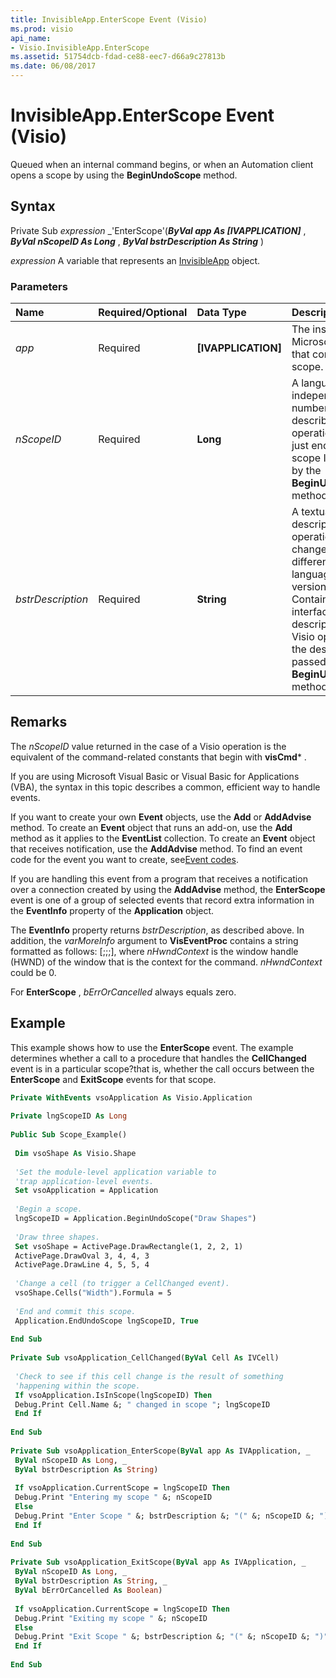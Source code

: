 ```yaml
---
title: InvisibleApp.EnterScope Event (Visio)
ms.prod: visio
api_name:
- Visio.InvisibleApp.EnterScope
ms.assetid: 51754dcb-fdad-ce88-eec7-d66a9c27813b
ms.date: 06/08/2017
---
```



# InvisibleApp.EnterScope Event (Visio)

Queued when an internal command begins, or when an Automation client opens a scope by using the  **BeginUndoScope** method.


## Syntax

Private Sub  _expression_ _'EnterScope'(**_ByVal app As [IVAPPLICATION]_** , **_ByVal nScopeID As Long_** , **_ByVal bstrDescription As String_** )

 _expression_ A variable that represents an [InvisibleApp](./Visio.InvisibleApp.md) object.


### Parameters



|**Name**|**Required/Optional**|**Data Type**|**Description**|
|:-----|:-----|:-----|:-----|
| _app_|Required| **[IVAPPLICATION]**|The instance of Microsoft Visio that contains the scope.|
| _nScopeID_|Required| **Long**|A language-independent number that describes the operation that just ended, or the scope ID returned by the  **BeginUndoScope** method.|
| _bstrDescription_|Required| **String**|A textual description of the operation that changes in different language versions. Contains the user interface description of a Visio operation or the description passed to the  **BeginUndoScope** method.|

## Remarks

The  _nScopeID_ value returned in the case of a Visio operation is the equivalent of the command-related constants that begin with **visCmd*** .

If you are using Microsoft Visual Basic or Visual Basic for Applications (VBA), the syntax in this topic describes a common, efficient way to handle events.

If you want to create your own  **Event** objects, use the **Add** or **AddAdvise** method. To create an **Event** object that runs an add-on, use the **Add** method as it applies to the **EventList** collection. To create an **Event** object that receives notification, use the **AddAdvise** method. To find an event code for the event you want to create, see[Event codes](../visio/Concepts/event-codesvisio.md).

If you are handling this event from a program that receives a notification over a connection created by using the  **AddAdvise** method, the **EnterScope** event is one of a group of selected events that record extra information in the **EventInfo** property of the **Application** object.

The  **EventInfo** property returns _bstrDescription_, as described above. In addition, the  _varMoreInfo_ argument to **VisEventProc** contains a string formatted as follows: [<nScopeID>;<bErrOrCancelled>;<bstrDescription>;<nHwndContext>], where _nHwndContext_ is the window handle (HWND) of the window that is the context for the command. _nHwndContext_ could be 0.

For  **EnterScope** , _bErrOrCancelled_ always equals zero.


## Example

This example shows how to use the  **EnterScope** event. The example determines whether a call to a procedure that handles the **CellChanged** event is in a particular scope?that is, whether the call occurs between the **EnterScope** and **ExitScope** events for that scope.


```vb
Private WithEvents vsoApplication As Visio.Application 
 
Private lngScopeID As Long 
 
Public Sub Scope_Example() 
 
 Dim vsoShape As Visio.Shape 
 
 'Set the module-level application variable to 
 'trap application-level events. 
 Set vsoApplication = Application 
 
 'Begin a scope. 
 lngScopeID = Application.BeginUndoScope("Draw Shapes") 
 
 'Draw three shapes. 
 Set vsoShape = ActivePage.DrawRectangle(1, 2, 2, 1) 
 ActivePage.DrawOval 3, 4, 4, 3 
 ActivePage.DrawLine 4, 5, 5, 4 
 
 'Change a cell (to trigger a CellChanged event). 
 vsoShape.Cells("Width").Formula = 5 
 
 'End and commit this scope. 
 Application.EndUndoScope lngScopeID, True 
 
End Sub 
 
Private Sub vsoApplication_CellChanged(ByVal Cell As IVCell) 
 
 'Check to see if this cell change is the result of something 
 'happening within the scope. 
 If vsoApplication.IsInScope(lngScopeID) Then 
 Debug.Print Cell.Name &; " changed in scope "; lngScopeID 
 End If 
 
End Sub 
 
Private Sub vsoApplication_EnterScope(ByVal app As IVApplication, _ 
 ByVal nScopeID As Long, _ 
 ByVal bstrDescription As String) 
 
 If vsoApplication.CurrentScope = lngScopeID Then 
 Debug.Print "Entering my scope " &; nScopeID 
 Else 
 Debug.Print "Enter Scope " &; bstrDescription &; "(" &; nScopeID &; ")" 
 End If 
 
End Sub 
 
Private Sub vsoApplication_ExitScope(ByVal app As IVApplication, _ 
 ByVal nScopeID As Long, _ 
 ByVal bstrDescription As String, _ 
 ByVal bErrOrCancelled As Boolean) 
 
 If vsoApplication.CurrentScope = lngScopeID Then 
 Debug.Print "Exiting my scope " &; nScopeID 
 Else 
 Debug.Print "Exit Scope " &; bstrDescription &; "(" &; nScopeID &; ")" 
 End If 
 
End Sub
```


